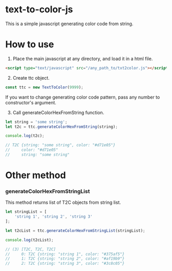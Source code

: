 # text-to-color-js
This is a simple javascript generating color code from string.

# How to use
1. Place the main javascript at any directory, and load it in a html file.

```html
<script type="text/javascript" src="/any_path_to/txt2color.js"></script>
```

2. Create ttc object.


```javascript
const ttc = new TextToColor(9999);
```

If you want to change generating color code pattern, pass any number to constructor's argument.

3. Call generateColorHexFromString function.

```javascript
let string = 'some string';
let t2c = ttc.generateColorHexFromString(string);

console.log(t2c);

// T2C {string: "some string", color: "#d71e05"}
//     color: "#d71e05"
//     string: "some string"
```

# Other method
### generateColorHexFromStringList
This method returns list of T2C objects from string list.

```javascript
let stringList = [
    'string 1', 'string 2', 'string 3'
];

let t2cList = ttc.generateColorHexFromStringList(stringList);

console.log(t2cList);

// (3) [T2C, T2C, T2C]
//     0: T2C {string: "string 1", color: "#375af5"}
//     1: T2C {string: "string 2", color: "#af19b9"}
//     2: T2C {string: "string 3", color: "#3c8c05"}
```